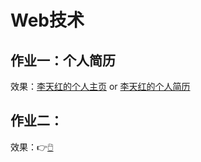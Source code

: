 <!--
 * @描述: README文档
 * @作者: 李天红
 * @Github: https://github.com/Celint/Web
 * @Date: 2019-08-30 18:54:14
 * @LastEditors: 李天红
 * @LastEditTime: 2019-09-20 16:27:10
 -->
# Web技术
## 作业一：个人简历
效果：[李天红的个人主页](https://t.cn/Ai8kz6pj) or [李天红的个人简历](http://39.108.215.96/Web/resume.html)  

## 作业二：

效果：👉[:computer_mouse:](http://uee.me/bwWRH)